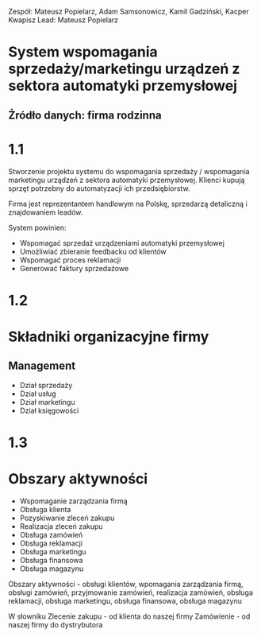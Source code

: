 
Zespół: Mateusz Popielarz, Adam Samsonowicz, Kamil Gadziński, Kacper Kwapisz
Lead: Mateusz Popielarz

# System wspomagania sprzedaży/marketingu urządzeń z sektora automatyki przemysłowej
## Żródło danych: firma rodzinna

# 1.1

Stworzenie projektu systemu do wspomagania sprzedaży / wspomagania marketingu urządzeń z sektora automatyki przemysłowej. Klienci kupują sprzęt potrzebny do automatyzacji ich przedsiębiorstw.

Firma jest reprezentantem handlowym na Polskę, sprzedarzą detaliczną i znajdowaniem leadów.

System powinien:
- Wspomagać sprzedaż urządzeniami automatyki przemysłowej
- Umożliwiać zbieranie feedbacku od klientów
- Wspomagać proces reklamacji
- Generować faktury sprzedażowe

# 1.2
# Składniki organizacyjne firmy
## Management
- Dział sprzedaży
- Dział usług
- Dział marketingu
- Dział księgowości

# 1.3
# Obszary aktywności
- Wspomaganie zarządzania firmą
- Obsługa klienta
- Pozyskiwanie zleceń zakupu
- Realizacja zleceń zakupu
- Obsługa zamówień
- Obsługa reklamacji
- Obsługa marketingu
- Obsługa finansowa
- Obsługa magazynu

Obszary aktywności - obsługi klientów, wpomagania zarządzania firmą, obsługi zamówień, przyjmowanie zamówień, realizacja zamówień, obsługa reklamacji, obsługa marketingu, obsługa finansowa, obsługa magazynu

W słowniku 
Zlecenie zakupu - od klienta do naszej firmy
Zamówienie - od naszej firmy do dystrybutora


